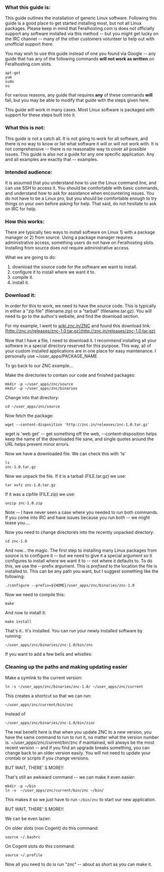 ### What this guide is:

This guide outlines the installation of generic Linux software. Following this guide is a good place to get started installing most, but not all Linux packages. Please keep in mind that Feralhosting.com is does not officially support any software installed via this method -- but you might get lucky on the IRC channel -- many of the other customers volunteer to help out with unofficial support there.

You may wish to use this guide instead of one you found via Google -- any guide that has any of the following commands **will not work as written** on Feralhosting.com slots.

~~~
apt-get
yum
sudo
su
~~~

For various reasons, any guide that requires **any** of these commands **will** fail, but you may be able to modify that guide with the steps given here.

This guide will work in many cases. Most Linux software is packaged with support for these steps built into it.

###  What this is not:

This guide is not a catch all. It is not going to work for all software, and there is no way to know or list what software it will or will not work with. It is not comprehensive -- there is no reasonable way to cover all possible issues. This guide is also not a guide for any one specific application. Any and all examples are exactly that -- examples.

### Intended audience:

It is assumed that you understand how to use the Linux command line, and can use SSH to access it. You should be comfortable with basic commands, and understand how to ask for assistance when encountering issues. You do not have to be a Linux pro, but you should be comfortable enough to try things on your own before asking for help. That said, do not hesitate to ask on IRC for help.

###  How this works:

There are typically two ways to install software on Linux 1) with a package manager or 2) from source. Using a package manager requires administrative access, something users do not have on Feralhosting slots. Installing from source does *not* require administrative access.

What we are going to do:

1) download the source code for the software we want to install.
2) configure it to install where we want it to.
3) compile it.
4) install it.

### Download it:

In order for this to work, we need to have the source code. This is typically in either a "zip file" (filename.zip) or a "tarball" (filename.tar.gz). You will need to go to the author's website, and find the download section.

For my example, I went to [wiki.znc.in/ZNC](http://wiki.znc.in/ZNC) and found this download link: [http://znc.in/releases/znc-1.0.tar.gz](http://znc.in/releases/znc-1.0.tar.gz)

Now that I have a file, I need to download it. I recommend installing all your software in a special directory reserved for this purpose. This way, all of your custom installed applications are in one place for easy maintenance. I personally use ~/user_apps/PACKAGE_NAME

To go back to our ZNC example...

Make the directories to contain our code and finished packages:

~~~
mkdir -p ~/user_apps/znc/source
mkdir -p ~/user_apps/znc/binaries
~~~

Change into that directory:

~~~
cd ~/user_apps/znc/source
~~~

Now fetch the package:

~~~
wget --content-disposition 'http://znc.in/releases/znc-1.0.tar.gz'
~~~

wget is 'web get' -- get something off the web, --content-disposition helps keep the name of the downloaded file sane, and single quotes around the URL helps prevent minor errors.

Now  we have a downloaded file. We can check this with 'ls'

~~~
ls
znc-1.0.tar.gz
~~~

Now we unpack the file. If it is a tarball (FILE.tar.gz) we use:

~~~
tar xvfz znc-1.0.tar.gz
~~~

If it was a zipfile (FILE.zip) we use:

~~~
unzip znc-1.0.zip
~~~

Note -- I have never seen a case where you needed to run both commands. If you come into IRC and have issues because you run both -- we might tease you....

Now you need to change directories into the recently unpacked directory:

~~~
cd znc-1.0
~~~

And now... the magic. The first step to installing many Linux packages from source is to configure it -- but we need to give it a special argument so it configures to install where we want it to -- not where it defaults to. To do this, we use the --prefix argument. This is *prefixed* to the location the file is installed to. This can be any path you want, but I suggest something like the following:

~~~
./configure --prefix=${HOME}/user_apps/znc/binaries/znc-1.0
~~~

Now we need to compile this:

~~~
make
~~~

And now to install it:

~~~
make install
~~~

That's it.. It's installed. You can run your newly installed software by running:

~~~
~/user_apps/znc/binaries/znc-1.0/bin/znc
~~~

If you want to add a few bells and whistles:

###  Cleaning up the paths and making updating easier

Make a symlink to the current version:

~~~
ln -s ~/user_apps/znc/binaries/znc-1.0/ ~/user_apps/znc/current
~~~

This creates a shortcut so that we can run:

~~~
~/user_apps/znc/current/bin/znc
~~~

Instead of

~~~
~/user_apps/znc/binaries/znc-1.0/bin/zinc
~~~

The real benefit here is that when you update ZNC to a new version, you have the same command to run to run it, no matter what the version number is.  ~/user_apps/znc/current/bin/znc if maintained, will always be the most recent version -- and if you find an upgrade breaks something, you can change back to an older version easily. You will not need to update your crontab or scripts if you change versions.

BUT WAIT, THERE' S MORE!!

That's still an awkward command -- we can make it even easier:

~~~
mkdir -p ~/bin
ln -s  ~/user_apps/znc/current/bin/znc ~/bin/
~~~

This makes it so we just have to run `~/bin/znc` to start our new application.

BUT WAIT, THERE' S MORE!!

We can be even lazier:

On older slots (non Cogent) do this command:

~~~
source ~/.bashrc
~~~

On Cogent slots do this command:

~~~
source ~/.profile
~~~

Now all you need to do is run "znc" -- about as short as you can make it.




